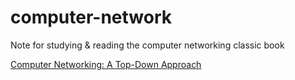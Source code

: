 # computer-network

Note for studying & reading the computer networking classic book

[Computer Networking: A Top-Down Approach](./computer-networking-a-top-down-approach/README.md)
